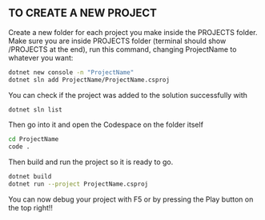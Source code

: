 ## TO CREATE A NEW PROJECT
Create a new folder for each project you make inside the PROJECTS folder.
Make sure you are inside PROJECTS folder (terminal should show /PROJECTS at the end), run this command, changing ProjectName to whatever you want:
```bash
dotnet new console -n "ProjectName"
dotnet sln add ProjectName/ProjectName.csproj
```

You can check if the project was added to the solution successfully with 
```bash
dotnet sln list
```

Then go into it and open the Codespace on the folder itself
```bash
cd ProjectName
code .
```

Then build and run the project so it is ready to go.
```bash
dotnet build
dotnet run --project ProjectName.csproj
```

You can now debug your project with F5 or by pressing the Play button on the top right!!